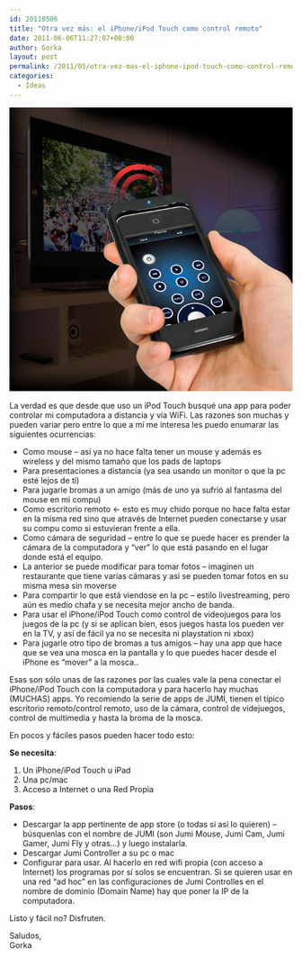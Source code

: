 ```yaml
---
id: 20110506
title: "Otra vez más: el iPhone/iPod Touch como control remoto"
date: 2011-06-06T11:27:07+00:00
author: Gorka
layout: post
permalink: /2011/05/otra-vez-mas-el-iphone-ipod-touch-como-control-remoto/
categories:
  - Ideas
---
```

<img style="margin: auto;" src="/public/img/2011/05/iphone-remote-control.jpg" alt="iPhone Remote Control" />

La verdad es que desde que uso un iPod Touch busqué una app para poder controlar mi computadora a distancia y vía WiFi. Las razones son muchas y pueden variar pero entre lo que a mí me interesa les puedo enumarar las siguientes ocurrencias:

- Como mouse – así ya no hace falta tener un mouse y además es wireless y del mismo tamaño que los pads de laptops
- Para presentaciones a distancia (ya sea usando un monitor o que la pc esté lejos de tí)
- Para jugarle bromas a un amigo (más de uno ya sufrió al fantasma del mouse en mi compu)
- Como escritorio remoto <- esto es muy chido porque no hace falta estar en la misma red sino que através de Internet pueden conectarse y usar su compu como si estuvieran frente a ella.
- Como cámara de seguridad – entre lo que se puede hacer es prender la cámara de la computadora y “ver” lo que está pasando en el lugar donde está el equipo.
- La anterior se puede modificar para tomar fotos – imaginen un restaurante que tiene varias cámaras y así se pueden tomar fotos en su misma mesa sin moverse
- Para compartir lo que está viendose en la pc – estilo livestreaming, pero aún es medio chafa y se necesita mejor ancho de banda.
- Para usar el iPhone/iPod Touch como control de videojuegos para los juegos de la pc (y si se aplican bien, esos juegos hasta los pueden ver en la TV, y así de fácil ya no se necesita ni playstation ni xbox)
- Para jugarle otro tipo de bromas a tus amigos – hay una app que hace que se vea una mosca en la pantalla y lo que puedes hacer desde el iPhone es “mover” a la mosca..

Esas son sólo unas de las razones por las cuales vale la pena conectar el iPhone/iPod Touch con la computadora y para hacerlo hay muchas (MUCHAS) apps. Yo recomiendo la serie de apps de JUMI, tienen el típico escritorio remoto/control remoto, uso de la cámara, control de videjuegos, control de multimedia y hasta la broma de la mosca.

En pocos y fáciles pasos pueden hacer todo esto:

**Se necesita**:

1. Un iPhone/iPod Touch u iPad
2. Una pc/mac
3. Acceso a Internet o una Red Propia

**Pasos**:

- Descargar la app pertinente de app store (o todas si así lo quieren) – búsquenlas con el nombre de JUMI (son Jumi Mouse, Jumi Cam, Jumi Gamer, Jumi Fly y otras…) y luego instalarla.
- Descargar Jumi Controller a su pc o mac
- Configurar para usar. Al hacerlo en red wifi propia (con acceso a Internet) los programas por sí solos se encuentran. Si se quieren usar en una red “ad hoc” en las configuraciones de Jumi Controlles en el nombre de dominio (Domain Name) hay que poner la IP de la computadora.

Listo y fácil no? Disfruten.

Saludos,<br />
Gorka

